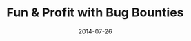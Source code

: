 ---
title: Fun & Profit with Bug Bounties
date: 2014-07-26
type: slides
event: null Dharamshala July 2014
link: https://www.slideshare.net/null0x00/fun-profit-with-bug-bounties
image: ./slides-bg.jpg
---
